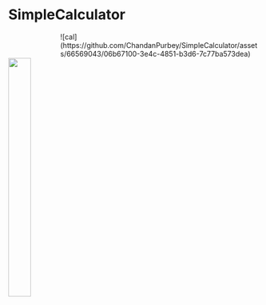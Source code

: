 # SimpleCalculator
<div style="max-width:400px;margin-left: auto; margin-right: 0;">
![cal](https://github.com/ChandanPurbey/SimpleCalculator/assets/66569043/06b67100-3e4c-4851-b3d6-7c77ba573dea)
 </div>

<img src="https://user-images.githubusercontent.com/66569043/243154272-97ef415d-fcb4-40d1-a113-a781c8544bb2.jpg" width="30%" height="35%">

